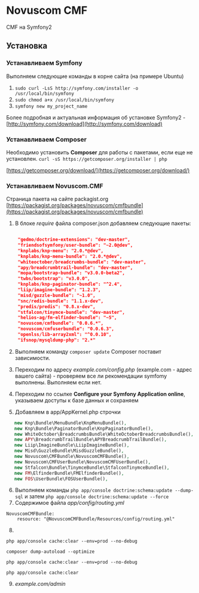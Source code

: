 # Novuscom CMF #

CMF на Symfony2

## Установка ##

### Устанавливаем Symfony ###

Выполняем следующие команды в корне сайта (на примере Ubuntu)

1. `sudo curl -LsS http://symfony.com/installer -o /usr/local/bin/symfony`
2. `sudo chmod a+x /usr/local/bin/symfony`
3. `symfony new my_project_name`

Более подробная и актуальная информация об установке Symfony2 - [http://symfony.com/download](http://symfony.com/download)

### Устанавливаем Composer ###

Необходимо установить **Composer** для работы с пакетами, если еще не установлен.
`curl -sS https://getcomposer.org/installer | php`

[https://getcomposer.org/download/](https://getcomposer.org/download/)

### Устанавливаем Novuscom.CMF ###

Страница пакета на сайте packagist.org [https://packagist.org/packages/novuscom/cmfbundle](https://packagist.org/packages/novuscom/cmfbundle)

1. В блоке *require* файла composer.json добавляем следующие пакеты:
   ```json

    "gedmo/doctrine-extensions": "dev-master",
    "friendsofsymfony/user-bundle": "~2.0@dev",
    "knplabs/knp-menu": "2.0.*@dev",
    "knplabs/knp-menu-bundle": "2.0.*@dev",
    "whiteoctober/breadcrumbs-bundle": "dev-master",
    "apy/breadcrumbtrail-bundle": "dev-master",
    "mopa/bootstrap-bundle": "v3.0.0-beta2",
    "twbs/bootstrap": "v3.0.0",
    "knplabs/knp-paginator-bundle": "^2.4",
    "liip/imagine-bundle": "1.2.3",
    "misd/guzzle-bundle": "~1.0",
    "snc/redis-bundle": "1.1.x-dev",
    "predis/predis": "0.8.x-dev",
    "stfalcon/tinymce-bundle": "dev-master",
    "helios-ag/fm-elfinder-bundle": "~5",
    "novuscom/cmfbundle": "0.0.6.*",
    "novuscom/cmfuserbundle": "0.0.6.3",
    "openlss/lib-array2xml": "^0.0.10",
    "ifsnop/mysqldump-php": "2.*"

   ```
2. Выполняем команду `composer update`
    Composer поставит зависимости. 

3. Переходим по адресу *example.com/config.php* (example.com - адрес вашего сайта) - проверяем все ли рекомендации symfomy выполнены.
    Выполняем если нет.

4. Переходим по ссылке **Configure your Symfony Application online**, указываем доступы к базе данных и сохраняем

5. Добавляем в app/AppKernel.php строчки
 ```php
    new Knp\Bundle\MenuBundle\KnpMenuBundle(),
    new Knp\Bundle\PaginatorBundle\KnpPaginatorBundle(),
    new WhiteOctober\BreadcrumbsBundle\WhiteOctoberBreadcrumbsBundle(),
    new APY\BreadcrumbTrailBundle\APYBreadcrumbTrailBundle(),
    new Liip\ImagineBundle\LiipImagineBundle(),
    new Misd\GuzzleBundle\MisdGuzzleBundle(),
    new Novuscom\CMFBundle\NovuscomCMFBundle(),
    new Novuscom\CMFUserBundle\NovuscomCMFUserBundle(),
    new Stfalcon\Bundle\TinymceBundle\StfalconTinymceBundle(),
    new FM\ElfinderBundle\FMElfinderBundle(),
    new FOS\UserBundle\FOSUserBundle(),
 ```

6. Выполняем команды `php app/console doctrine:schema:update --dump-sql` и затем `php app/console doctrine:schema:update --force`
7. Содержимое файла *app/config/routing.yml*
 ```
 NovuscomCMFBundle:
     resource: "@NovuscomCMFBundle/Resources/config/routing.yml"
 ```

8.
 `php app/console cache:clear --env=prod --no-debug`

 `composer dump-autoload --optimize`

 `php app/console cache:clear --env=prod --no-debug`

 `php app/console cache:clear`

 9. *example.com/admin*